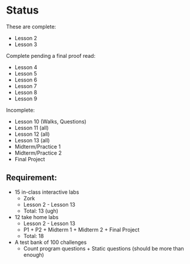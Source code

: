 # Status 

These are complete:

* Lesson 2 
* Lesson 3

Complete pending a final proof read: 

* Lesson 4
* Lesson 5
* Lesson 6
* Lesson 7
* Lesson 8
* Lesson 9 

Incomplete:

* Lesson 10 (Walks, Questions)
* Lesson 11 (all)
* Lesson 12 (all)
* Lesson 13 (all)
* Midterm/Practice 1 
* Midterm/Practice 2 
* Final Project

## Requirement:

* 15 in-class interactive labs 
    * Zork
    * Lesson 2 - Lesson 13 
    * Total: 13 (ugh)
* 12 take home labs 
    * Lesson 2 - Lesson 13 
    * P1 + P2 + Midterm 1 + Midterm 2 + Final Project
    * Total: 18
* A test bank of 100 challenges 
    * Count program questions + Static questions (should be more than enough)
